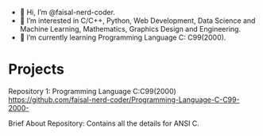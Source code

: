 - 👋 Hi, I’m @faisal-nerd-coder.
- 👀 I’m interested in C/C++, Python, Web Development, Data Science and Machine Learning, Mathematics, Graphics Design and Engineering.
- 🌱 I’m currently learning Programming Language C: C99(2000).

# Projects

Repository 1: Programming Language C:C99(2000) https://github.com/faisal-nerd-coder/Programming-Language-C-C99-2000-

Brief About Repository: Contains all the details for ANSI C.
